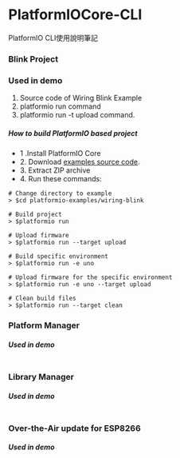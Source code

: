 # PlatformIOCore-CLI
PlatformIO CLI使用說明筆記

### Blink Project
### Used in demo

1. Source code of Wiring Blink Example
2. platformio run command
3. platformio run -t upload command.

##### How to build PlatformIO based project
<ul>
  <li>1 .Install PlatformIO Core</li>
  <li>2. Download <a href="https://github.com/platformio/platformio-examples/archive/develop.zip" title="MSN Search">examples source code</a>.
</li>
  <li>3. Extract ZIP archive</li>
  <li>4. Run these commands:</li>
</ul>

```
# Change directory to example
> $cd platformio-examples/wiring-blink

# Build project
> $platformio run

# Upload firmware
> $platformio run --target upload

# Build specific environment
> $platformio run -e uno

# Upload firmware for the specific environment
> $platformio run -e uno --target upload

# Clean build files
> $platformio run --target clean
```

### Platform Manager
##### Used in demo
```

```
### Library Manager
##### Used in demo
```

```
### Over-the-Air update for ESP8266
##### Used in demo
```

```

